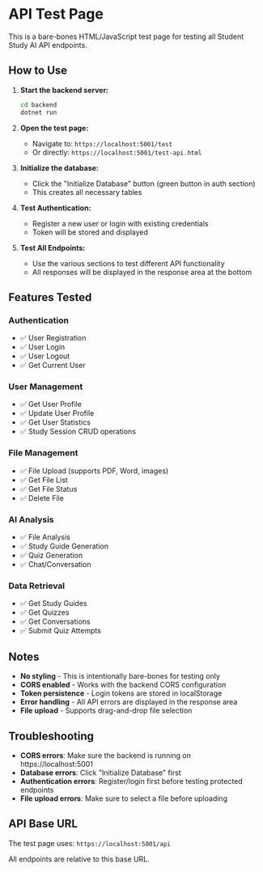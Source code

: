 # API Test Page

This is a bare-bones HTML/JavaScript test page for testing all Student Study AI API endpoints.

## How to Use

1. **Start the backend server:**

   ```bash
   cd backend
   dotnet run
   ```

2. **Open the test page:**

   - Navigate to: `https://localhost:5001/test`
   - Or directly: `https://localhost:5001/test-api.html`

3. **Initialize the database:**

   - Click the "Initialize Database" button (green button in auth section)
   - This creates all necessary tables

4. **Test Authentication:**

   - Register a new user or login with existing credentials
   - Token will be stored and displayed

5. **Test All Endpoints:**
   - Use the various sections to test different API functionality
   - All responses will be displayed in the response area at the bottom

## Features Tested

### Authentication

- ✅ User Registration
- ✅ User Login
- ✅ User Logout
- ✅ Get Current User

### User Management

- ✅ Get User Profile
- ✅ Update User Profile
- ✅ Get User Statistics
- ✅ Study Session CRUD operations

### File Management

- ✅ File Upload (supports PDF, Word, images)
- ✅ Get File List
- ✅ Get File Status
- ✅ Delete File

### AI Analysis

- ✅ File Analysis
- ✅ Study Guide Generation
- ✅ Quiz Generation
- ✅ Chat/Conversation

### Data Retrieval

- ✅ Get Study Guides
- ✅ Get Quizzes
- ✅ Get Conversations
- ✅ Submit Quiz Attempts

## Notes

- **No styling** - This is intentionally bare-bones for testing only
- **CORS enabled** - Works with the backend CORS configuration
- **Token persistence** - Login tokens are stored in localStorage
- **Error handling** - All API errors are displayed in the response area
- **File upload** - Supports drag-and-drop file selection

## Troubleshooting

- **CORS errors**: Make sure the backend is running on https://localhost:5001
- **Database errors**: Click "Initialize Database" first
- **Authentication errors**: Register/login first before testing protected endpoints
- **File upload errors**: Make sure to select a file before uploading

## API Base URL

The test page uses: `https://localhost:5001/api`

All endpoints are relative to this base URL.
